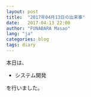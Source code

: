 ```yaml
---
layout: post
title:  "2017年04月13日の出来事"
date:   2017-04-13 22:00
author: "FUNABARA Masao"
lang: "ja"
categories: blog
tags: diary
---
```


本日は、

* システム開発

を行いました。
